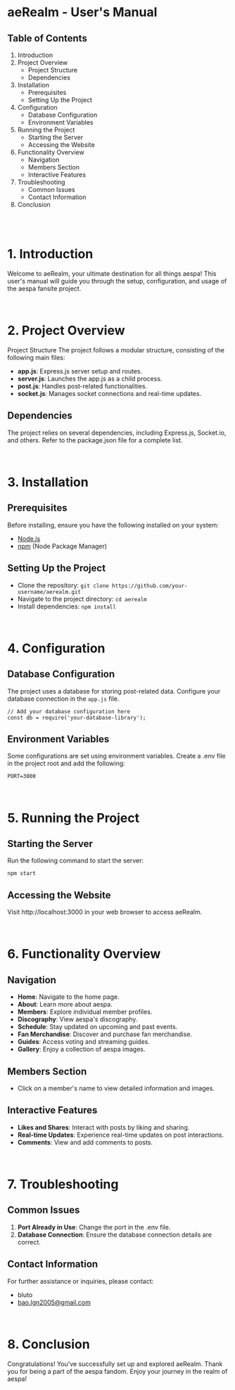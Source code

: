 # aeRealm - User's Manual
## Table of Contents
1. Introduction
2. Project Overview
    - Project Structure
    - Dependencies
3. Installation
    - Prerequisites
    - Setting Up the Project
4. Configuration
    - Database Configuration
    - Environment Variables
5. Running the Project
    - Starting the Server
    - Accessing the Website
6. Functionality Overview
    - Navigation
    - Members Section
    - Interactive Features
7. Troubleshooting
    - Common Issues
    - Contact Information
8. Conclusion

<br>
<br>

# 1. Introduction<a name="introduction"></a>
Welcome to aeRealm, your ultimate destination for all things aespa! This user's manual will guide you through the setup, configuration, and usage of the aespa fansite project.

<br>

# 2. Project Overview<a name="project-overview"></a>
Project Structure<a name="project-structure"></a>
The project follows a modular structure, consisting of the following main files:

- __app.js__: Express.js server setup and routes.
- __server.js__: Launches the app.js as a child process.
- __post.js__: Handles post-related functionalities.
- __socket.js__: Manages socket connections and real-time updates.

## Dependencies<a name="dependencies"></a>
The project relies on several dependencies, including Express.js, Socket.io, and others. Refer to the package.json file for a complete list.

<br>

# 3. Installation<a name="installation"></a>
## Prerequisites<a name="prerequisites"></a>
Before installing, ensure you have the following installed on your system:

- [Node.js](https://nodejs.org/)
- [npm](https://www.npmjs.com/) (Node Package Manager)

## Setting Up the Project<a name="setting-up-the-project"></a>
- Clone the repository: `git clone https://github.com/your-username/aerealm.git`
- Navigate to the project directory: `cd aerealm`
- Install dependencies: `npm install`

<br>

# 4. Configuration<a name="configuration"></a>
## Database Configuration<a name="database-configuration"></a>
The project uses a database for storing post-related data. Configure your database connection in the `app.js` file.
```
// Add your database configuration here
const db = require('your-database-library');
```
## Environment Variables<a name="environment-variables"></a>
Some configurations are set using environment variables. Create a .env file in the project root and add the following:
```
PORT=3000
```

<br>

# 5. Running the Project<a name="running-the-project"></a>
## Starting the Server<a name="starting-the-server"></a>
Run the following command to start the server:
```
npm start
```
## Accessing the Website<a name="accessing-the-website"></a>
Visit http://localhost:3000 in your web browser to access aeRealm.

<br>

# 6. Functionality Overview<a name="functionality-overview"></a>
## Navigation<a name="navigation"></a>
- __Home__: Navigate to the home page.
- __About__: Learn more about aespa.
- __Members__: Explore individual member profiles.
- __Discography__: View aespa's discography.
- __Schedule__: Stay updated on upcoming and past events.
- __Fan Merchandise__: Discover and purchase fan merchandise.
- __Guides__: Access voting and streaming guides.
- __Gallery__: Enjoy a collection of aespa images.
## Members Section<a name="members-section"></a>
- Click on a member's name to view detailed information and images.
## Interactive Features<a name="interactive-features"></a>
- __Likes and Shares__: Interact with posts by liking and sharing.
- __Real-time Updates__: Experience real-time updates on post interactions.
- __Comments__: View and add comments to posts.

<br>

# 7. Troubleshooting<a name="troubleshooting"></a>
## Common Issues<a name="common-issues"></a>
1. __Port Already in Use__: Change the port in the .env file.
2. __Database Connection__: Ensure the database connection details are correct.
## Contact Information<a name="contact-information"></a>
For further assistance or inquiries, please contact:
- bluto
- bao.lgn2005@gmail.com

<br>

# 8. Conclusion<a name="conclusion"></a>
Congratulations! You've successfully set up and explored aeRealm. Thank you for being a part of the aespa fandom. Enjoy your journey in the realm of aespa!
